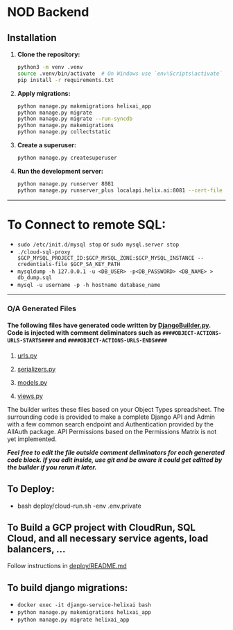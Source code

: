 # NOD Backend

## Installation

1. **Clone the repository:**

    ```sh
    python3 -m venv .venv
    source .venv/bin/activate  # On Windows use `env\Scripts\activate`
    pip install -r requirements.txt
    ```

4. **Apply migrations:**
    ```sh
    python manage.py makemigrations helixai_app
    python manage.py migrate
    python manage.py migrate --run-syncdb
    python manage.py makemigrations
    python manage.py collectstatic
   
    ```

5. **Create a superuser:**

    ```sh
    python manage.py createsuperuser
    ```

6. **Run the development server:**

    ```sh
    python manage.py runserver 8081
    python manage.py runserver_plus localapi.helix.ai:8081 --cert-file ~/.ssh/certificate.crt
    ```

------

# To Connect to remote SQL:
- `sudo /etc/init.d/mysql stop` or `sudo mysql.server stop`
- `./cloud-sql-proxy $GCP_MYSQL_PROJECT_ID:$GCP_MYSQL_ZONE:$GCP_MYSQL_INSTANCE --credentials-file $GCP_SA_KEY_PATH`
- `mysqldump -h 127.0.0.1 -u <DB_USER> -p<DB_PASSWORD> <DB_NAME> > db_dump.sql`
- `mysql -u username -p -h hostname database_name`


----
### O/A Generated Files 
#### The following files have generated code written by [DjangoBuilder.py](src/django/DjangoBuilder.py). Code is injected with comment deliminators such as `####OBJECT-ACTIONS-URLS-STARTS####` and `####OBJECT-ACTIONS-URLS-ENDS####`

1. [urls.py](stack/django/helixai_app/urls.py) 

2. [serializers.py](stack/django/helixai_app/serializers.py) 

3. [models.py](stack/django/helixai_app/models.py) 

4. [views.py](stack/django/helixai_app/views.py) 

The builder writes these files based on your Object Types spreadsheet. The surrounding code is provided to make a complete Django API and Admin with a few common search endpoint and Authentication provided by the AllAuth package. API Permissions based on the Permissions Matrix is not yet implemented.  



***__Feel free to edit the file outside comment deliminators for each generated code block. If you edit inside, use git and be aware it could get editted by the builder if you rerun it later.__***

## To Deploy:
- bash deploy/cloud-run.sh -env .env.private

## To Build a GCP project with CloudRun, SQL Cloud, and all necessary service agents, load balancers, ...
Follow instructions in [deploy/README.md](stack/django/deploy/README.md)

## To build django migrations: 
- `docker exec -it django-service-helixai bash`
- `python manage.py makemigrations helixai_app`
- `python manage.py migrate helixai_app`
